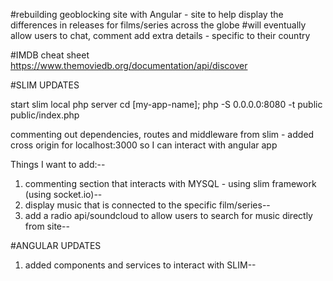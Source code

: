 #rebuilding geoblocking site with Angular - site to help display the differences in releases for films/series across the globe
#will eventually allow users to chat, comment add extra details - specific to their country

#IMDB cheat sheet
https://www.themoviedb.org/documentation/api/discover



#SLIM UPDATES

start slim local php server
cd [my-app-name]; php -S 0.0.0.0:8080 -t public public/index.php

commenting out dependencies, routes and middleware from slim - added cross origin for localhost:3000 so I can interact with angular app

Things I want to add:--
1. commenting section that interacts with MYSQL - using slim framework (using socket.io)--
2. display music that is connected to the specific film/series--
3. add a radio api/soundcloud to allow users to search for music directly from site--

#ANGULAR UPDATES
1. added components and services to interact with SLIM--
